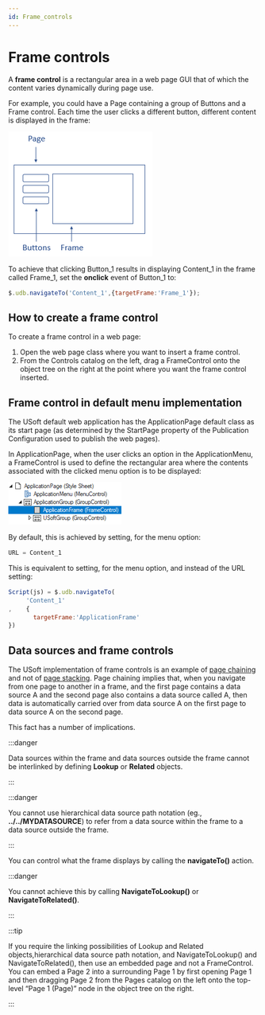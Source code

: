 ```yaml
---
id: Frame_controls
---
```


# Frame controls

A **frame control** is a rectangular area in a web page GUI that of which the content varies dynamically during page use.

For example, you could have a Page containing a group of Buttons and a Frame control. Each time the user clicks a different button, different content is displayed in the frame:

![](./assets/23bbe97b-e11c-49e8-8713-ccc42d2b58e3.png)

To achieve that clicking Button_1 results in displaying Content_1 in the frame called Frame_1, set the **onclick** event of Button_1 to:

```js
$.udb.navigateTo('Content_1',{targetFrame:'Frame_1'});
```

## How to create a frame control

To create a frame control in a web page:

1. Open the web page class where you want to insert a frame control.
2. From the Controls catalog on the left, drag a FrameControl onto the object tree on the right at the point where you want the frame control inserted.

## Frame control in default menu implementation

The USoft default web application has the ApplicationPage default class as its start page (as determined by the StartPage property of the Publication Configuration used to publish the web pages).

In ApplicationPage, when the user clicks an option in the ApplicationMenu, a FrameControl is used to define the rectangular area where the contents associated with the clicked menu option is to be displayed:

![](./assets/14cac238-4413-4ac0-bae2-7081dcce889b.png)

By default, this is achieved by setting, for the menu option:

```js
URL = Content_1
```

This is equivalent to setting, for the menu option, and instead of the URL setting:

```js
Script(js) = $.udb.navigateTo(
     'Content_1'
,    {
       targetFrame:'ApplicationFrame'
})
```

## Data sources and frame controls

The USoft implementation of frame controls is an example of [page chaining](/docs/Web_and_app_UIs/Navigation_between_web_pages/Page_chaining.md) and not of [page stacking](/docs/Web_and_app_UIs/Navigation_between_web_pages/Page_stacking.md). Page chaining implies that, when you navigate from one page to another in a frame, and the first page contains a data source A and the second page also contains a data source called A, then data is automatically carried over from data source A on the first page to data source A on the second page.

This fact has a number of implications.


:::danger

Data sources within the frame and data sources outside the frame cannot be interlinked by defining **Lookup** or **Related** objects.

:::


:::danger

You cannot use hierarchical data source path notation (eg., **../../MYDATASOURCE**) to refer from a data source within the frame to a data source outside the frame.

:::

You can control what the frame displays by calling the **navigateTo()** action.


:::danger

You cannot achieve this by calling **NavigateToLookup()** or **NavigateToRelated()**.

:::


:::tip

If you require the linking possibilities of Lookup and Related objects,hierarchical data source path notation, and NavigateToLookup() and NavigateToRelated(), then use an embedded page and not a FrameControl. You can embed a Page 2 into a surrounding Page 1 by first opening Page 1 and then dragging Page 2 from the Pages catalog on the left onto the top-level “Page 1 (Page)” node in the object tree on the right.

:::

 